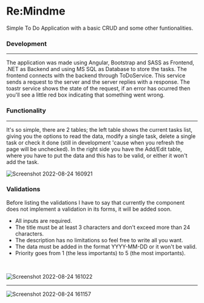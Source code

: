 # Re:Mindme

Simple To Do Application with a basic CRUD and some other funtionalities. 

### Development

--- 

The application was made using Angular, Bootstrap and SASS as Frontend, .NET as Backend and using MS SQL as Database to store the tasks. The frontend connects with the backend through ToDoService. This service sends a request to the server and the server replies with a response. The toastr service shows the state of the request, if an error has ocurred then you'll see a little red box indicating that something went wrong.

### Functionality

---

It's so simple, there are 2 tables; the left table shows the current tasks list, giving you the options to read the data, modify a single task, delete a single task or check it done (still in development 'cause when you refresh the page will be unchecked). In the right side you have the Add/Edit table, where you have to put the data and this has to be valid, or either it won't add the task.

![Screenshot 2022-08-24 160921](https://user-images.githubusercontent.com/93677342/186517330-91bdfdc4-9335-498d-a0e4-44c3b3e6d8fc.png)

### Validations

Before listing the validations I have to say that currently the component does not implement a validation in its forms, it will be added soon.

- All inputs are required.
- The title must be at least 3 characters and don't exceed more than 24 characters.
- The description has no limitations so feel free to write all you want.
- The data must be added in the format YYYY-MM-DD or it won't be valid.
- Priority goes from 1 (the less importants) to 5 (the most importants).

<br>

![Screenshot 2022-08-24 161022](https://user-images.githubusercontent.com/93677342/186519850-825d3bdb-9982-49f6-9011-719937787b54.png)

---

![Screenshot 2022-08-24 161157](https://user-images.githubusercontent.com/93677342/186519904-fb65635a-7ac5-4ffd-b05c-898320036dd2.png)
